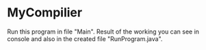 # MyCompilier
Run this program in file "Main". Result of the working you can see in console and also in the created file "RunProgram.java".
